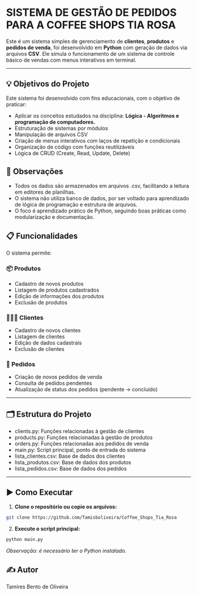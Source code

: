 # SISTEMA DE GESTÃO DE PEDIDOS PARA A COFFEE SHOPS TIA ROSA 
Este é um sistema simples de gerenciamento de **clientes**, **produtos** e **pedidos de venda**, foi desenvolvido em **Python** com geração de dados via arquivos **CSV**. Ele simula o funcionamento de um sistema de controle básico de vendas com menus interativos em terminal.

---

## 💡 Objetivos do Projeto

Este sistema foi desenvolvido com fins educacionais, com o objetivo de praticar:

- Aplicar os conceitos estudados na disciplina: **Lógica - Algoritmos e programação de computadores.**
- Estruturação de sistemas por módulos
- Manipulação de arquivos CSV
- Criação de menus interativos com laços de repetição e condicionais
- Organização de código com funções reutilizáveis
- Lógica de CRUD (Create, Read, Update, Delete)

## 📌 Observações

- Todos os dados são armazenados em arquivos .csv, facilitando a leitura em editores de planilhas.
- O sistema não utiliza banco de dados, por ser voltado para aprendizado de lógica de programação e estrutura de arquivos.
- O foco é aprendizado prático de Python, seguindo boas práticas como modularização e documentação.

## 📋 Funcionalidades

O sistema permite:

### 📦 Produtos
- Cadastro de novos produtos
- Listagem de produtos cadastrados
- Edição de informações dos produtos
- Exclusão de produtos

### 🧑‍🤝‍🧑 Clientes
- Cadastro de novos clientes
- Listagem de clientes
- Edição de dados cadastrais
- Exclusão de clientes

### 🧾 Pedidos
- Criação de novos pedidos de venda
- Consulta de pedidos pendentes
- Atualização de status dos pedidos (pendente → concluído)

---

## 🗂 Estrutura do Projeto
- clients.py: Funções relacionadas à gestão de clientes
- products.py: Funções relacionadas à gestão de produtos
- orders.py: Funções relacionadas aos pedidos de venda
- main.py: Script principal, ponto de entrada do sistema
- lista_clientes.csv: Base de dados dos clientes
- lista_produtos.csv: Base de dados dos produtos
- lista_pedidos.csv: Base de dados dos pedidos

---

## ▶️ Como Executar

1. **Clone o repositório ou copie os arquivos:**
```bash
git clone https://github.com/Tamisboliveira/Coffee_Shops_Tia_Rosa
```
2. **Execute o script principal:**
```bash
python main.py
```
_Observação: é necessário ter o Python instalado._

## ✍️ Autor
Tamires Bento de Oliveira